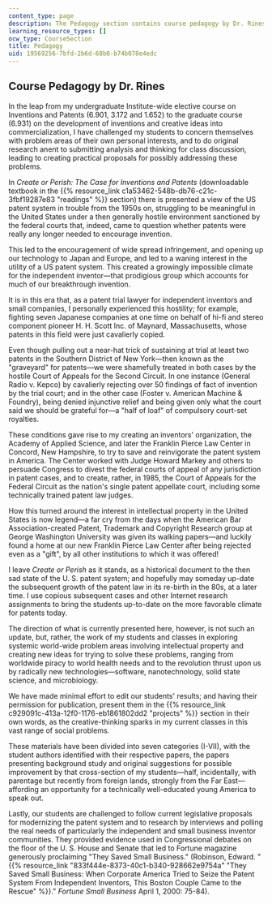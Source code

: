 ```yaml
---
content_type: page
description: The Pedagogy section contains course pedagogy by Dr. Rines.
learning_resource_types: []
ocw_type: CourseSection
title: Pedagogy
uid: 19569256-7bfd-2b6d-68b0-b74b078e4edc
---
```


Course Pedagogy by Dr. Rines
----------------------------

In the leap from my undergraduate Institute-wide elective course on Inventions and Patents (6.901, 3.172 and 1.652) to the graduate course (6.931) on the development of inventions and creative ideas into commercialization, I have challenged my students to concern themselves with problem areas of their own personal interests, and to do original research anent to submitting analysis and thinking for class discussion, leading to creating practical proposals for possibly addressing these problems.

In _Create or Perish: The Case for Inventions and Patents_ (downloadable textbook in the {{% resource_link c1a53462-548b-db76-c21c-3fbf19287e83 "readings" %}} section) there is presented a view of the US patent system in trouble from the 1950s on, struggling to be meaningful in the United States under a then generally hostile environment sanctioned by the federal courts that, indeed, came to question whether patents were really any longer needed to encourage invention.

This led to the encouragement of wide spread infringement, and opening up our technology to Japan and Europe, and led to a waning interest in the utility of a US patent system. This created a growingly impossible climate for the independent inventor—that prodigious group which accounts for much of our breakthrough invention.

It is in this era that, as a patent trial lawyer for independent inventors and small companies, I personally experienced this hostility; for example, fighting seven Japanese companies at one time on behalf of hi-fi and stereo component pioneer H. H. Scott Inc. of Maynard, Massachusetts, whose patents in this field were just cavalierly copied.

Even though pulling out a near-hat trick of sustaining at trial at least two patents in the Southern District of New York—then known as the "graveyard" for patents—we were shamefully treated in both cases by the hostile Court of Appeals for the Second Circuit. In one instance (General Radio v. Kepco) by cavalierly rejecting over 50 findings of fact of invention by the trial court; and in the other case (Foster v. American Machine & Foundry), being denied injunctive relief and being given only what the court said we should be grateful for—a "half of loaf" of compulsory court-set royalties.

These conditions gave rise to my creating an inventors' organization, the Academy of Applied Science, and later the Franklin Pierce Law Center in Concord, New Hampshire, to try to save and reinvigorate the patent system in America. The Center worked with Judge Howard Markey and others to persuade Congress to divest the federal courts of appeal of any jurisdiction in patent cases, and to create, rather, in 1985, the Court of Appeals for the Federal Circuit as the nation's single patent appellate court, including some technically trained patent law judges.

How this turned around the interest in intellectual property in the United States is now legend—a far cry from the days when the American Bar Association-created Patent, Trademark and Copyright Research group at George Washington University was given its walking papers—and luckily found a home at our new Franklin Pierce Law Center after being rejected even as a "gift", by all other institutions to which it was offered!

I leave _Create or Perish_ as it stands, as a historical document to the then sad state of the U. S. patent system; and hopefully may someday up-date the subsequent growth of the patent law in its re-birth in the 80s, at a later time. I use copious subsequent cases and other Internet research assignments to bring the students up-to-date on the more favorable climate for patents today.

The direction of what is currently presented here, however, is not such an update, but, rather, the work of my students and classes in exploring systemic world-wide problem areas involving intellectual property and creating new ideas for trying to solve these problems, ranging from worldwide piracy to world health needs and to the revolution thrust upon us by radically new technologies—software, nanotechnology, solid state science, and microbiology.

We have made minimal effort to edit our students' results; and having their permission for publication, present them in the {{% resource_link c929091c-413a-12f0-1176-eb1861802dd2 "projects" %}} section in their own words, as the creative-thinking sparks in my current classes in this vast range of social problems.

These materials have been divided into seven categories (I-VII), with the student authors identified with their respective papers, the papers presenting background study and original suggestions for possible improvement by that cross-section of my students—half, incidentally, with parentage but recently from foreign lands, strongly from the Far East—affording an opportunity for a technically well-educated young America to speak out.

Lastly, our students are challenged to follow current legislative proposals for modernizing the patent system and to research by interviews and polling the real needs of particularly the independent and small business inventor communities. They provided evidence used in Congressional debates on the floor of the U. S. House and Senate that led to Fortune magazine generously proclaiming "They Saved Small Business." (Robinson, Edward. "{{% resource_link "833f444e-8373-40c1-b340-928662e9754a" "They Saved Small Business: When Corporate America Tried to Seize the Patent System From Independent Inventors, This Boston Couple Came to the Rescue" %}}." _Fortune Small Business_ April 1, 2000: 75-84).